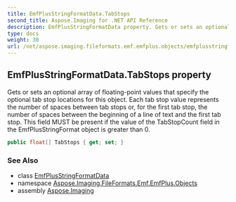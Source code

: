 ```yaml
---
title: EmfPlusStringFormatData.TabStops
second_title: Aspose.Imaging for .NET API Reference
description: EmfPlusStringFormatData property. Gets or sets an optional array of floatingpoint values that specify the optional tab stop locations for this object. Each tab stop value represents the number of spaces between tab stops or for the first tab stop the number of spaces between the beginning of a line of text and the first tab stop. This field MUST be present if the value of the TabStopCount field in the EmfPlusStringFormat object is greater than 0
type: docs
weight: 30
url: /net/aspose.imaging.fileformats.emf.emfplus.objects/emfplusstringformatdata/tabstops/
---
```

## EmfPlusStringFormatData.TabStops property

Gets or sets an optional array of floating-point values that specify the optional tab stop locations for this object. Each tab stop value represents the number of spaces between tab stops or, for the first tab stop, the number of spaces between the beginning of a line of text and the first tab stop. This field MUST be present if the value of the TabStopCount field in the EmfPlusStringFormat object is greater than 0.

```csharp
public float[] TabStops { get; set; }
```

### See Also

* class [EmfPlusStringFormatData](../)
* namespace [Aspose.Imaging.FileFormats.Emf.EmfPlus.Objects](../../emfplusstringformatdata/)
* assembly [Aspose.Imaging](../../../)


